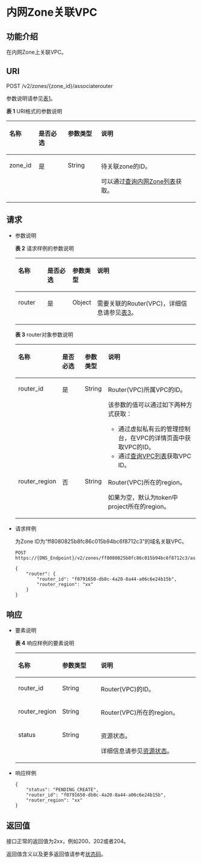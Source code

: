 # 内网Zone关联VPC<a name="dns_api_63003"></a>

## 功能介绍<a name="section3569153217343"></a>

在内网Zone上关联VPC。

## URI<a name="section6163262617350"></a>

POST /v2/zones/\{zone\_id\}/associaterouter

参数说明请参见[表1](#table14024165)。

**表 1**  URI格式的参数说明

<a name="table14024165"></a>
<table><thead align="left"><tr id="row26592044"><th class="cellrowborder" valign="top" width="15.459999999999999%" id="mcps1.2.5.1.1"><p id="p6471942"><a name="p6471942"></a><a name="p6471942"></a>名称</p>
</th>
<th class="cellrowborder" valign="top" width="15.459999999999999%" id="mcps1.2.5.1.2"><p id="p54465313"><a name="p54465313"></a><a name="p54465313"></a>是否必选</p>
</th>
<th class="cellrowborder" valign="top" width="17.53%" id="mcps1.2.5.1.3"><p id="p49614245"><a name="p49614245"></a><a name="p49614245"></a>参数类型</p>
</th>
<th class="cellrowborder" valign="top" width="51.55%" id="mcps1.2.5.1.4"><p id="p59330872"><a name="p59330872"></a><a name="p59330872"></a>说明</p>
</th>
</tr>
</thead>
<tbody><tr id="row41071365"><td class="cellrowborder" valign="top" width="15.459999999999999%" headers="mcps1.2.5.1.1 "><p id="p38446258"><a name="p38446258"></a><a name="p38446258"></a>zone_id</p>
</td>
<td class="cellrowborder" valign="top" width="15.459999999999999%" headers="mcps1.2.5.1.2 "><p id="p27139175"><a name="p27139175"></a><a name="p27139175"></a>是</p>
</td>
<td class="cellrowborder" valign="top" width="17.53%" headers="mcps1.2.5.1.3 "><p id="p50789581"><a name="p50789581"></a><a name="p50789581"></a>String</p>
</td>
<td class="cellrowborder" valign="top" width="51.55%" headers="mcps1.2.5.1.4 "><p id="p20315403"><a name="p20315403"></a><a name="p20315403"></a>待关联zone的ID。</p>
<p id="p1669018482183"><a name="p1669018482183"></a><a name="p1669018482183"></a>可以通过<a href="查询内网Zone列表.md">查询内网Zone列表</a>获取。</p>
</td>
</tr>
</tbody>
</table>

## 请求<a name="section4207148117353"></a>

-   参数说明

    **表 2**  请求样例的参数说明

    <a name="table3720408817742"></a>
    <table><thead align="left"><tr id="row6225671717742"><th class="cellrowborder" valign="top" width="16.17%" id="mcps1.2.5.1.1"><p id="p5153686617742"><a name="p5153686617742"></a><a name="p5153686617742"></a>名称</p>
    </th>
    <th class="cellrowborder" valign="top" width="14.01%" id="mcps1.2.5.1.2"><p id="p473035017742"><a name="p473035017742"></a><a name="p473035017742"></a>是否必选</p>
    </th>
    <th class="cellrowborder" valign="top" width="13.18%" id="mcps1.2.5.1.3"><p id="p386753717742"><a name="p386753717742"></a><a name="p386753717742"></a>参数类型</p>
    </th>
    <th class="cellrowborder" valign="top" width="56.64%" id="mcps1.2.5.1.4"><p id="p5956810717742"><a name="p5956810717742"></a><a name="p5956810717742"></a>说明</p>
    </th>
    </tr>
    </thead>
    <tbody><tr id="row1329410717742"><td class="cellrowborder" valign="top" width="16.17%" headers="mcps1.2.5.1.1 "><p id="p2681781817157"><a name="p2681781817157"></a><a name="p2681781817157"></a>router</p>
    </td>
    <td class="cellrowborder" valign="top" width="14.01%" headers="mcps1.2.5.1.2 "><p id="p6603174617742"><a name="p6603174617742"></a><a name="p6603174617742"></a>是</p>
    </td>
    <td class="cellrowborder" valign="top" width="13.18%" headers="mcps1.2.5.1.3 "><p id="p9188475171518"><a name="p9188475171518"></a><a name="p9188475171518"></a>Object</p>
    </td>
    <td class="cellrowborder" valign="top" width="56.64%" headers="mcps1.2.5.1.4 "><p id="p36712148171536"><a name="p36712148171536"></a><a name="p36712148171536"></a>需要关联的Router(VPC)，详细信息请参见<a href="#table4448008117179">表3</a>。</p>
    </td>
    </tr>
    </tbody>
    </table>

    **表 3**  router对象参数说明

    <a name="table4448008117179"></a>
    <table><thead align="left"><tr id="row6132935617179"><th class="cellrowborder" valign="top" width="16.27%" id="mcps1.2.5.1.1"><p id="p36588677171719"><a name="p36588677171719"></a><a name="p36588677171719"></a>名称</p>
    </th>
    <th class="cellrowborder" valign="top" width="13.96%" id="mcps1.2.5.1.2"><p id="p06011644121012"><a name="p06011644121012"></a><a name="p06011644121012"></a>是否必选</p>
    </th>
    <th class="cellrowborder" valign="top" width="12.94%" id="mcps1.2.5.1.3"><p id="p9906869171719"><a name="p9906869171719"></a><a name="p9906869171719"></a>参数类型</p>
    </th>
    <th class="cellrowborder" valign="top" width="56.830000000000005%" id="mcps1.2.5.1.4"><p id="p64258954171719"><a name="p64258954171719"></a><a name="p64258954171719"></a>说明</p>
    </th>
    </tr>
    </thead>
    <tbody><tr id="row266872817179"><td class="cellrowborder" valign="top" width="16.27%" headers="mcps1.2.5.1.1 "><p id="p25118582171719"><a name="p25118582171719"></a><a name="p25118582171719"></a>router_id</p>
    </td>
    <td class="cellrowborder" valign="top" width="13.96%" headers="mcps1.2.5.1.2 "><p id="p11602144151017"><a name="p11602144151017"></a><a name="p11602144151017"></a>是</p>
    </td>
    <td class="cellrowborder" valign="top" width="12.94%" headers="mcps1.2.5.1.3 "><p id="p50755907171719"><a name="p50755907171719"></a><a name="p50755907171719"></a>String</p>
    </td>
    <td class="cellrowborder" valign="top" width="56.830000000000005%" headers="mcps1.2.5.1.4 "><p id="p17587794171719"><a name="p17587794171719"></a><a name="p17587794171719"></a>Router(VPC)所属VPC的ID。</p>
    <p id="p143411822947"><a name="p143411822947"></a><a name="p143411822947"></a>该参数的值可以通过如下两种方式获取：</p>
    <a name="ul1938314911411"></a><a name="ul1938314911411"></a><ul id="ul1938314911411"><li>通过虚拟私有云的管理控制台，在VPC的详情页面中获取VPC的ID。</li><li>通过<a href="https://support.huaweicloud.com/api-vpc/vpc_api01_0003.html" target="_blank" rel="noopener noreferrer">查询VPC列表</a>获取VPC ID。</li></ul>
    </td>
    </tr>
    <tr id="row6657832817179"><td class="cellrowborder" valign="top" width="16.27%" headers="mcps1.2.5.1.1 "><p id="p3709384171719"><a name="p3709384171719"></a><a name="p3709384171719"></a>router_region</p>
    </td>
    <td class="cellrowborder" valign="top" width="13.96%" headers="mcps1.2.5.1.2 "><p id="p8602134413102"><a name="p8602134413102"></a><a name="p8602134413102"></a>否</p>
    </td>
    <td class="cellrowborder" valign="top" width="12.94%" headers="mcps1.2.5.1.3 "><p id="p43861924171719"><a name="p43861924171719"></a><a name="p43861924171719"></a>String</p>
    </td>
    <td class="cellrowborder" valign="top" width="56.830000000000005%" headers="mcps1.2.5.1.4 "><p id="p63154928171719"><a name="p63154928171719"></a><a name="p63154928171719"></a>Router(VPC)所在的region。</p>
    <p id="p38645142171939"><a name="p38645142171939"></a><a name="p38645142171939"></a>如果为空，默认为token中project所在的region。</p>
    </td>
    </tr>
    </tbody>
    </table>

-   请求样例

    为Zone ID为“ff8080825b8fc86c015b94bc6f8712c3”的域名关联VPC。

    ```
    POST https://{DNS_Endpoint}/v2/zones/ff8080825b8fc86c015b94bc6f8712c3/associaterouter
    ```

    ```
    {
        "router": {
            "router_id": "f0791650-db8c-4a20-8a44-a06c6e24b15b",
            "router_region": "xx"
        }
    }
    ```


## 响应<a name="section2142173017358"></a>

-   要素说明

    **表 4**  响应样例的要素说明

    <a name="table4512106017551"></a>
    <table><thead align="left"><tr id="row2225931917551"><th class="cellrowborder" valign="top" width="21.63%" id="mcps1.2.4.1.1"><p id="p5817443517551"><a name="p5817443517551"></a><a name="p5817443517551"></a>名称</p>
    </th>
    <th class="cellrowborder" valign="top" width="22.02%" id="mcps1.2.4.1.2"><p id="p3436442517551"><a name="p3436442517551"></a><a name="p3436442517551"></a>参数类型</p>
    </th>
    <th class="cellrowborder" valign="top" width="56.35%" id="mcps1.2.4.1.3"><p id="p3205505917551"><a name="p3205505917551"></a><a name="p3205505917551"></a>说明</p>
    </th>
    </tr>
    </thead>
    <tbody><tr id="row4632297717551"><td class="cellrowborder" valign="top" width="21.63%" headers="mcps1.2.4.1.1 "><p id="p6117366017551"><a name="p6117366017551"></a><a name="p6117366017551"></a>router_id</p>
    </td>
    <td class="cellrowborder" valign="top" width="22.02%" headers="mcps1.2.4.1.2 "><p id="p4937778317551"><a name="p4937778317551"></a><a name="p4937778317551"></a>String</p>
    </td>
    <td class="cellrowborder" valign="top" width="56.35%" headers="mcps1.2.4.1.3 "><p id="p4017744717551"><a name="p4017744717551"></a><a name="p4017744717551"></a>Router(VPC)的ID。</p>
    </td>
    </tr>
    <tr id="row2605270417551"><td class="cellrowborder" valign="top" width="21.63%" headers="mcps1.2.4.1.1 "><p id="p2989427417551"><a name="p2989427417551"></a><a name="p2989427417551"></a>router_region</p>
    </td>
    <td class="cellrowborder" valign="top" width="22.02%" headers="mcps1.2.4.1.2 "><p id="p4423327117551"><a name="p4423327117551"></a><a name="p4423327117551"></a>String</p>
    </td>
    <td class="cellrowborder" valign="top" width="56.35%" headers="mcps1.2.4.1.3 "><p id="p2612521117551"><a name="p2612521117551"></a><a name="p2612521117551"></a>Router(VPC)所在的region。</p>
    </td>
    </tr>
    <tr id="row16652885175519"><td class="cellrowborder" valign="top" width="21.63%" headers="mcps1.2.4.1.1 "><p id="p38120631175524"><a name="p38120631175524"></a><a name="p38120631175524"></a>status</p>
    </td>
    <td class="cellrowborder" valign="top" width="22.02%" headers="mcps1.2.4.1.2 "><p id="p57184665175519"><a name="p57184665175519"></a><a name="p57184665175519"></a>String</p>
    </td>
    <td class="cellrowborder" valign="top" width="56.35%" headers="mcps1.2.4.1.3 "><p id="p1635999216648"><a name="p1635999216648"></a><a name="p1635999216648"></a>资源状态。</p>
    <p id="p656495918714"><a name="p656495918714"></a><a name="p656495918714"></a>详细信息请参见<a href="枚举类型.md#section33673592114748">资源状态</a>。</p>
    </td>
    </tr>
    </tbody>
    </table>

-   响应样例

    ```
    {
        "status": "PENDING_CREATE",
        "router_id": "f0791650-db8c-4a20-8a44-a06c6e24b15b",
        "router_region": "xx"
    }
    
    ```


## 返回值<a name="section9249181042119"></a>

接口正常的返回值为2xx，例如200、202或者204。

返回值含义以及更多返回值请参考[状态码](状态码.md)。

